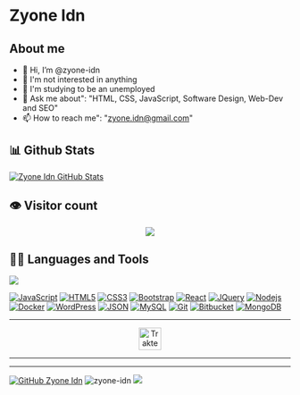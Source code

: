 # Zyone Idn
## About me
- 👋 Hi, I’m @zyone-idn
- 👀 I'm not interested in anything
- 🌱 I'm studying to be an unemployed
- 💬 Ask me about": "HTML, CSS, JavaScript, Software Design, Web-Dev and SEO"
- 📫 How to reach me": "zyone.idn@gmail.com"
## 📊 Github Stats
[![Zyone Idn GitHub Stats](https://github-readme-stats.vercel.app/api?username=zyone-idn&show_icons=true&count_private=true)](https://github.com/zyone-idn)

## 👁 Visitor count
<p align="center"><img src="https://profile-counter.glitch.me/zyone-idn/count.svg"/></p>

## 👨‍💻 Languages and Tools
<img src="https://github-readme-stats.vercel.app/api/top-langs/?username=zyone-idn&layout=compact" />

[![JavaScript](https://img.shields.io/badge/-JavaScript-black?style=flat&logo=javascript&link=https://github.com/zyone-idn)](https://github.com/zyone-idn) 
[![HTML5](https://img.shields.io/badge/-HTML5-E34F26?style=flat&logo=html5&logoColor=white&link=https://github.com/zyone-idn)](https://github.com/zyone-idn) 
[![CSS3](https://img.shields.io/badge/-CSS3-1572B6?style=flat&logo=css3&link=https://github.com/zyone-idn)](https://github.com/zyone-idn) 
[![Bootstrap](https://img.shields.io/badge/-Bootstrap-563D7C?style=flat&logo=bootstrap&link=https://github.com/zyone-idn)](https://github.com/zyone-idn)
[![React](https://img.shields.io/badge/-React-black?style=flat&logo=react&link=https://github.com/zyone-idn)](https://github.com/zyone-idn)
[![JQuery](https://img.shields.io/badge/-JQuery-blue?style=flat&logo=jquery&link=https://github.com/zyone-idn)](https://github.com/zyone-idn)
[![Nodejs](https://img.shields.io/badge/-Nodejs-green?style=flat&logo=Node.js&link=https://github.com/zyone-idn)](https://github.com/zyone-idn) 
[![Docker](https://img.shields.io/badge/-Docker-black?style=flat&logo=docker&link=https://github.com/zyone-idn)](https://github.com/zyone-idn) 
[![WordPress](https://img.shields.io/badge/-WordPress-blue?style=flat&logo=wordpress&link=https://github.com/zyone-idn)](https://github.com/zyone-idn) 
[![JSON](https://img.shields.io/badge/-json-02569B?style=flat&logo=json&link=https://github.com/zyone-idn)](https://github.com/zyone-idn)
[![MySQL](https://img.shields.io/badge/-MySQL-black?style=flat&logo=mysql&link=https://github.com/zyone-idn)](https://github.com/zyone-idn)
[![Git](https://img.shields.io/badge/-Git-black?style=flat&logo=git&link=https://github.com/zyone-idn)](https://github.com/zyone-idn) 
[![Bitbucket](https://img.shields.io/badge/-Bitbucket-blue?style=flat&logo=bitbucket&link=https://github.com/zyone-idn)](https://github.com/zyone-idn)
[![MongoDB](https://img.shields.io/badge/-MongoDB-FCA121?style=flat&logo=mongodb&link=https://github.com/zyone-idn)](https://gitlab.com/zyone-idn) 

---
<p align="center"><a href="https://trakteer.id/zyone" target="_blank"><img id="wse-buttons-preview" src="https://cdn.trakteer.id/images/embed/trbtn-black-6.png" height="40" style="border:0px;height:40px;" alt="Trakteer Saya"></a></p>

---
---
[![GitHub Zyone Idn](https://img.shields.io/github/followers/zyone-idn?label=follow&style=social)](https://github.com/zyone-idn)
<img src="https://komarev.com/ghpvc/?username=zyone-idn" alt="zyone-idn" />
[![](https://img.shields.io/badge/Gmail-zyone.idn%40gmail.com-red)](mailto:zyone.idn@gmail.com)

